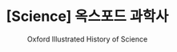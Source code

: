 ---
layout: post
title: "[Science] 옥스포드 과학사"
subtitle: "Oxford Illustrated History of Science"
category: books
tags: science book oxford
image:
  path: /assets/img/books/science/2022-12-03/oxford_science.jpg
---